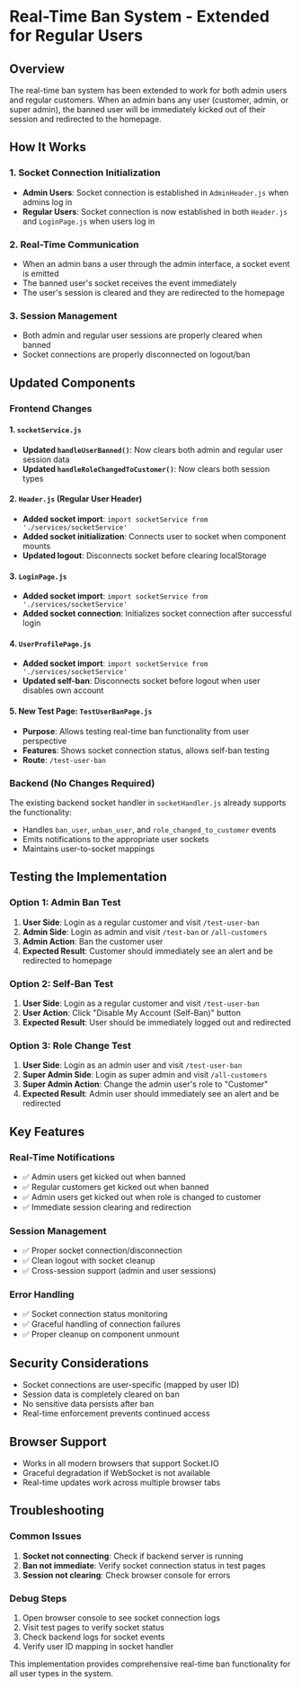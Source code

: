 # Real-Time Ban System - Extended for Regular Users

## Overview
The real-time ban system has been extended to work for both admin users and regular customers. When an admin bans any user (customer, admin, or super admin), the banned user will be immediately kicked out of their session and redirected to the homepage.

## How It Works

### 1. Socket Connection Initialization
- **Admin Users**: Socket connection is established in `AdminHeader.js` when admins log in
- **Regular Users**: Socket connection is now established in both `Header.js` and `LoginPage.js` when users log in

### 2. Real-Time Communication
- When an admin bans a user through the admin interface, a socket event is emitted
- The banned user's socket receives the event immediately
- The user's session is cleared and they are redirected to the homepage

### 3. Session Management
- Both admin and regular user sessions are properly cleared when banned
- Socket connections are properly disconnected on logout/ban

## Updated Components

### Frontend Changes

#### 1. `socketService.js`
- **Updated `handleUserBanned()`**: Now clears both admin and regular user session data
- **Updated `handleRoleChangedToCustomer()`**: Now clears both session types

#### 2. `Header.js` (Regular User Header)
- **Added socket import**: `import socketService from './services/socketService'`
- **Added socket initialization**: Connects user to socket when component mounts
- **Updated logout**: Disconnects socket before clearing localStorage

#### 3. `LoginPage.js`
- **Added socket import**: `import socketService from './services/socketService'`
- **Added socket connection**: Initializes socket connection after successful login

#### 4. `UserProfilePage.js`
- **Added socket import**: `import socketService from './services/socketService'`
- **Updated self-ban**: Disconnects socket before logout when user disables own account

#### 5. New Test Page: `TestUserBanPage.js`
- **Purpose**: Allows testing real-time ban functionality from user perspective
- **Features**: Shows socket connection status, allows self-ban testing
- **Route**: `/test-user-ban`

### Backend (No Changes Required)
The existing backend socket handler in `socketHandler.js` already supports the functionality:
- Handles `ban_user`, `unban_user`, and `role_changed_to_customer` events
- Emits notifications to the appropriate user sockets
- Maintains user-to-socket mappings

## Testing the Implementation

### Option 1: Admin Ban Test
1. **User Side**: Login as a regular customer and visit `/test-user-ban`
2. **Admin Side**: Login as admin and visit `/test-ban` or `/all-customers`
3. **Admin Action**: Ban the customer user
4. **Expected Result**: Customer should immediately see an alert and be redirected to homepage

### Option 2: Self-Ban Test
1. **User Side**: Login as a regular customer and visit `/test-user-ban`
2. **User Action**: Click "Disable My Account (Self-Ban)" button
3. **Expected Result**: User should be immediately logged out and redirected

### Option 3: Role Change Test
1. **User Side**: Login as an admin user and visit `/test-user-ban`
2. **Super Admin Side**: Login as super admin and visit `/all-customers`
3. **Super Admin Action**: Change the admin user's role to "Customer"
4. **Expected Result**: Admin user should immediately see an alert and be redirected

## Key Features

### Real-Time Notifications
- ✅ Admin users get kicked out when banned
- ✅ Regular customers get kicked out when banned
- ✅ Admin users get kicked out when role is changed to customer
- ✅ Immediate session clearing and redirection

### Session Management
- ✅ Proper socket connection/disconnection
- ✅ Clean logout with socket cleanup
- ✅ Cross-session support (admin and user sessions)

### Error Handling
- ✅ Socket connection status monitoring
- ✅ Graceful handling of connection failures
- ✅ Proper cleanup on component unmount

## Security Considerations
- Socket connections are user-specific (mapped by user ID)
- Session data is completely cleared on ban
- No sensitive data persists after ban
- Real-time enforcement prevents continued access

## Browser Support
- Works in all modern browsers that support Socket.IO
- Graceful degradation if WebSocket is not available
- Real-time updates work across multiple browser tabs

## Troubleshooting

### Common Issues
1. **Socket not connecting**: Check if backend server is running
2. **Ban not immediate**: Verify socket connection status in test pages
3. **Session not clearing**: Check browser console for errors

### Debug Steps
1. Open browser console to see socket connection logs
2. Visit test pages to verify socket status
3. Check backend logs for socket events
4. Verify user ID mapping in socket handler

This implementation provides comprehensive real-time ban functionality for all user types in the system.
